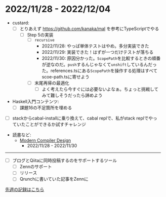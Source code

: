# 2022/11/28 - 2022/12/04

- custard:
    - [ ] とりあえず <https://github.com/kanaka/mal> を参考にTypeScriptでやる
        - [ ] Step 5の実装
            - [ ] `recursive`
                - 2022/11/28: やっぱ単体テストはやめ。多分実装できた
                - 2022/11/29: 実装できた！はずが一つだけテストが落ちる
                - 2022/11/30: 原因分かった。`ScopePath`を比較するときの順番が逆なのだ。`push`するんじゃなくて`unshift`しているんだった。references.tsにある`ScopePath`を操作する処理はすべてscoe-path.tsに寄せよう
            - [ ] 末尾再帰の最適化
                - [ ] よく考えたら今すぐには必要ないよなぁ。ちょっと挑戦してみて難しそうだったら諦めよう
- Haskell入門コンテンツ:
    - [ ] 課題16の不足箇所を埋める
- [ ] stackからcabal-installに乗り換えて、cabal replで、私がstack replでやっていたことができるか試すチャレンジ
- 読書など:
    - [Modern Compiler Design](https://www.springer.com/jp/book/9781461446989)
        - 2022/11/28 - 2022/11/30

------

- [ ] ブログとQiitaに同時投稿するのをサポートするツール
    - [ ] Zennのサポート
    - [ ] リリース
    - [ ] Qrunchに書いていた記事をZennに

[先週の記録はこちら](https://github.com/igrep/daily-commits/blob/572a4716abfc451dda6f1612e499a6f188fa4ac1/yesterday.md)
